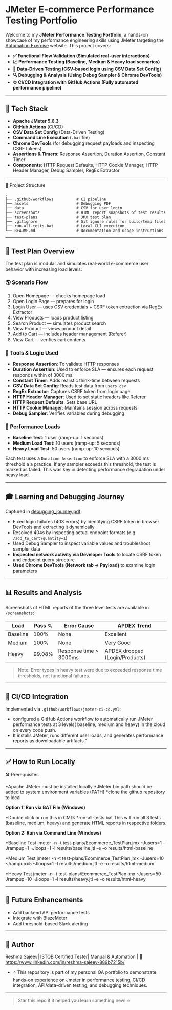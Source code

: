 # JMeter E-commerce Performance Testing Portfolio

Welcome to my **JMeter Performance Testing Portfolio**, a hands-on showcase of my performance engineering skills using JMeter targeting the [Automation Exercise](https://automationexercise.com/) website. This project covers:

* **✅ Functional Flow Validation (Simulated real-user interactions)**
* **📈 Performance Testing (Baseline, Medium & Heavy load scenarios)**
* **🧩 Data-Driven Testing (CSV-based login using CSV Data Set Config)**
* **🔍 Debugging & Analysis (Using Debug Sampler & Chrome DevTools)**
* **⚙️ CI/CD Integration with GitHub Actions (Fully automated performance pipeline)**
---

## 🔢 Tech Stack

* **Apache JMeter 5.6.3**
* **GitHub Actions** (CI/CD)
* **CSV Data Set Config** (Data-Driven Testing)
* **Command Line Execution** (`.bat` file)
* **Chrome DevTools** (for debugging request payloads and inspecting CSRF tokens)
* **Assertions & Timers**: Response Assertion, Duration Assertion, Constant Timer
* **Components**: HTTP Request Defaults, HTTP Cookie Manager, HTTP Header Manager, Debug Sampler, RegEx Extractor

---
🔧 Project Structure

```
.
├── .github/workflows          # CI pipeline
├── assets                     # Debugging PDF
├── data                       # CSV for user login
├── screenshots                # HTML report snapshots of test results
├── test-plans                 # JMX test plan
├── .gitignore                 # Git ignore rules for build/temp files
├── run-all-tests.bat          # Local CLI execution
└── README.md                  # Documentation and usage instructions

```
---
## 📄 Test Plan Overview

The test plan is modular and simulates real-world e-commerce user behavior with increasing load levels:

### 🌎 Scenario Flow

1. Open Homepage — checks homepage load
2. Open Login Page — prepares for login
3. Login User — uses CSV credentials + CSRF token extraction via RegEx Extractor
4. View Products — loads product listing
5. Search Product — simulates product search
6. View Product — views product detail
7. Add to Cart — includes header management (Referer)
8. View Cart — verifies cart contents

### 📌 Tools & Logic Used

* **Response Assertion**: To validate HTTP responses
* **Duration Assertion**: Used to enforce SLA — ensures each request responds within of 3000 ms.
* **Constant Timer**: Adds realistic think-time between requests
* **CSV Data Set Config**: Reads test data from `users.csv`
* **RegEx Extractor**: Captures CSRF token from login page
* **HTTP Header Manager**: Used to set static headers like Referer
* **HTTP Request Defaults**: Sets base URL
* **HTTP Cookie Manager**: Maintains session across requests
* **Debug Sampler**: Verifies variables during debugging

### 🔹 Performance Loads

* **Baseline Test**: 1 user (ramp-up: 1 seconds)
* **Medium Load Test**: 10 users (ramp-up: 5 seconds)
* **Heavy Load Test**: 50 users (ramp-up: 10 seconds)

Each test uses a `Duration Assertion` to enforce SLA with a 3000 ms threshold a a practice. If any sampler exceeds this threshold, the test is marked as failed. This was key in detecting performance degradation under heavy load.

---

## 🎓 Learning and Debugging Journey

Captured in [debugging\_journey.pdf](assets/debugging_journey.pdf):

* Fixed login failures (403 errors) by identifying CSRF token in browser DevTools and extracting it dynamically
* Resolved 404s by inspecting actual endpoint formats (e.g. `/add_to_cart?quantity=1`)
* Used Debug Sampler to inspect variable values and troubleshoot sampler data
* **Inspected network activity via Developer Tools** to locate CSRF token and endpoint query structure
* **Used Chrome DevTools (Network tab → Payload)** to examine login parameters

---

## 📊 Results and Analysis

Screenshots of HTML reports of the three level tests are available in `/screenshots`:

| Load     | Pass % | Error Cause            | APDEX Trend                    |
| -------- | ------ | ---------------------- | ------------------------------ |
| Baseline | 100%   | None                   | Excellent                      |
| Medium   | 100%   | None                   | Very Good                      |
| Heavy    | 99.08% | Response time > 3000ms | APDEX dropped (Login/Products) |

> Note: Error types in heavy test were due to exceeded response time thresholds, not functional failures.

---

## 🚀 CI/CD Integration

Implemented via `.github/workflows/jmeter-ci-cd.yml`:

* configured a GitHub Actions workflow to automatically run JMeter performance tests at 3 levels( baseline, medium and heavy) in the cloud on every code push.
* It installs JMeter, runs different user loads, and generates performance reports as downloadable artifacts."

---

## ✅ How to Run Locally

🛠️ Prerequisites

  *Apache JMeter must be installed locally
  *JMeter bin path should be added to system environment variables (PATH)
  *clone the github repository to local

**Option 1: Run via BAT File (Windows)**

  *Double click or run this in CMD:
  *run-all-tests.bat
This will run all 3 tests (baseline, medium, heavy) and generate HTML reports in respective folders.

**Option 2: Run via Command Line (Windows)**

*Baseline Test
jmeter -n -t test-plans/Ecommerce_TestPlan.jmx -Jusers=1 -Jrampup=1 -Jloops=1 -l results/baseline.jtl -e -o results/html-baseline

*Medium Test
jmeter -n -t test-plans/Ecommerce_TestPlan.jmx -Jusers=10 -Jrampup=5 -Jloops=1 -l results/medium.jtl -e -o results/html-medium

*Heavy Test
jmeter -n -t test-plans/Ecommerce_TestPlan.jmx -Jusers=50 -Jrampup=10 -Jloops=1 -l results/heavy.jtl -e -o results/html-heavy

---

## 🚀 Future Enhancements

* Add backend API performance tests
* Integrate with BlazeMeter
* Add threshold-based Slack alerting

---

## 📅 Author

Reshma Sajeev| ISTQB Certified Tester| Manual & Automation | 🔗 https://www.linkedin.com/in/reshma-sajeev-889b7215b/
* ⭐ This repository is part of my personal QA portfolio to demonstrate hands-on experience on Jmeter in performance testing, CI/CD integration, API/data-driven testing, and debugging techniques.

---

> Star this repo if it helped you learn something new! ⭐
